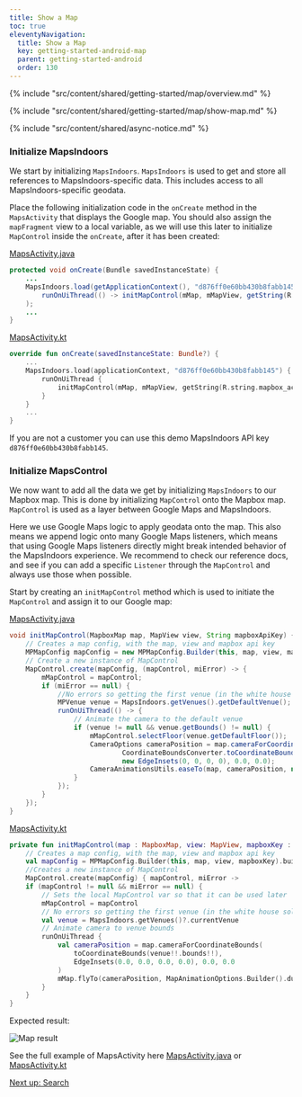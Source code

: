```yaml
---
title: Show a Map
toc: true
eleventyNavigation:
  title: Show a Map
  key: getting-started-android-map
  parent: getting-started-android
  order: 130
---
```


<!-- Overview -->
{% include "src/content/shared/getting-started/map/overview.md" %}

<!-- Set up MapsIndoors -->
{% include "src/content/shared/getting-started/map/show-map.md" %}

<!-- Overview -->
{% include "src/content/shared/async-notice.md" %}

### Initialize MapsIndoors

We start by initializing `MapsIndoors`. `MapsIndoors` is used to get and store all references to MapsIndoors-specific data. This includes access to all MapsIndoors-specific geodata.

Place the following initialization code in the `onCreate` method in the `MapsActivity` that displays the Google map. You should also assign the `mapFragment` view to a local variable, as we will use this later to initialize `MapControl` inside the `onCreate`, after it has been created:

<mi-tabs>
<mi-tab label="Java" tab-for="java"></mi-tab>
<mi-tab label="Kotlin" tab-for="kotlin"></mi-tab>
<mi-tab-panel id="java">
<a href="https://github.com/MapsPeople/MapsIndoors-Getting-Started-Mapbox-Android/blob/429f2ca4514648c5e43bf50c9c46246164bfb412/app/src/main/java/com/example/mapsindoorsgettingstartedmapbox/MapsActivity.java#L69-L72">MapsActivity.java</a>

```java
protected void onCreate(Bundle savedInstanceState) {
    ...
    MapsIndoors.load(getApplicationContext(), "d876ff0e60bb430b8fabb145", miError ->
        runOnUiThread(() -> initMapControl(mMap, mMapView, getString(R.string.mapbox_access_token)))
    );
    ...
}
```

</mi-tab-panel>
<mi-tab-panel id="kotlin">
<a href="https://github.com/MapsPeople/MapsIndoors-Getting-Started-Mapbox-Android-Kotlin/blob/9df3583787a50e0aa5c59e0a91e0a94c2b3b6225/app/src/main/java/com/example/mapsindoorsgettingstartedmapboxkotlin/MapsActivity.kt#L54-L59">MapsActivity.kt</a>

```kotlin
override fun onCreate(savedInstanceState: Bundle?) {
    ...
    MapsIndoors.load(applicationContext, "d876ff0e60bb430b8fabb145") {
        runOnUiThread {
            initMapControl(mMap, mMapView, getString(R.string.mapbox_access_token))
        }
    }
    ...
}
```

</mi-tab-panel>
</mi-tabs>

If you are not a customer you can use this demo MapsIndoors API key `d876ff0e60bb430b8fabb145`.

### Initialize MapsControl

We now want to add all the data we get by initializing `MapsIndoors` to our Mapbox map. This is done by initializing `MapControl` onto the Mapbox map. `MapControl` is used as a layer between Google Maps and MapsIndoors.

Here we use Google Maps logic to apply geodata onto the map. This also means we append logic onto many Google Maps listeners, which means that using Google Maps listeners directly might break intended behavior of the MapsIndoors experience. We recommend to check our reference docs, and see if you can add a specific `Listener` through the `MapControl` and always use those when possible.

Start by creating an `initMapControl` method which is used to initiate the `MapControl` and assign it to our Google map:

<mi-tabs>
<mi-tab label="Java" tab-for="java"></mi-tab>
<mi-tab label="Kotlin" tab-for="kotlin"></mi-tab>
<mi-tab-panel id="java">
<a href="https://github.com/MapsPeople/MapsIndoors-Getting-Started-Mapbox-Android/blob/429f2ca4514648c5e43bf50c9c46246164bfb412/app/src/main/java/com/example/mapsindoorsgettingstartedmapbox/MapsActivity.java#L147-L170">MapsActivity.java</a>

```java
void initMapControl(MapboxMap map, MapView view, String mapboxApiKey) {
    // Creates a map config, with the map, view and mapbox api key
    MPMapConfig mapConfig = new MPMapConfig.Builder(this, map, view, mapboxApiKey, true).build();
    // Create a new instance of MapControl
    MapControl.create(mapConfig, (mapControl, miError) -> {
        mMapControl = mapControl;
        if (miError == null) {
            //No errors so getting the first venue (in the white house solution the only one)
            MPVenue venue = MapsIndoors.getVenues().getDefaultVenue();
            runOnUiThread(() -> {
                // Animate the camera to the default venue
                if (venue != null && venue.getBounds() != null) {
                    mMapControl.selectFloor(venue.getDefaultFloor());
                    CameraOptions cameraPosition = map.cameraForCoordinateBounds(
                            CoordinateBoundsConverter.toCoordinateBounds(venue.getBounds()),
                            new EdgeInsets(0, 0, 0, 0), 0.0, 0.0);
                    CameraAnimationsUtils.easeTo(map, cameraPosition, new MapAnimationOptions.Builder().duration(3000).build());
                }
            });
        }
    });
}
```

</mi-tab-panel>
<mi-tab-panel id="kotlin">
<a href="https://github.com/MapsPeople/MapsIndoors-Getting-Started-Android-Kotlin/blob/main/app/src/main/java/com/example/mapsindoorsgettingstartedkotlin/MapsActivity.kt#L108-L134">MapsActivity.kt</a>

```kotlin
private fun initMapControl(map : MapboxMap, view: MapView, mapboxKey : String) {
    // Creates a map config, with the map, view and mapbox api key
    val mapConfig = MPMapConfig.Builder(this, map, view, mapboxKey).build() as MPMapConfig
    //Creates a new instance of MapControl
    MapControl.create(mapConfig) { mapControl, miError ->
    if (mapControl != null && miError == null) {
        // Sets the local MapControl var so that it can be used later
        mMapControl = mapControl
        // No errors so getting the first venue (in the white house solution the only one)
        val venue = MapsIndoors.getVenues()?.currentVenue
        // Animate camera to venue bounds
        runOnUiThread {
            val cameraPosition = map.cameraForCoordinateBounds(
                toCoordinateBounds(venue!!.bounds!!),
                EdgeInsets(0.0, 0.0, 0.0, 0.0), 0.0, 0.0
            )
            mMap.flyTo(cameraPosition, MapAnimationOptions.Builder().duration(3000).build())
        }
    }
}
```

</mi-tab-panel>
</mi-tabs>

Expected result:

![Map result](/assets/android/getting-started/map_gif.gif)

See the full example of MapsActivity here [MapsActivity.java](https://github.com/MapsPeople/MapsIndoors-Getting-Started-Mapbox-Android/blob/429f2ca4514648c5e43bf50c9c46246164bfb412/app/src/main/java/com/example/mapsindoorsgettingstartedmapbox/MapsActivity.java) or [MapsActivity.kt](https://github.com/MapsPeople/MapsIndoors-Getting-Started-Mapbox-Android-Kotlin/blob/9df3583787a50e0aa5c59e0a91e0a94c2b3b6225/app/src/main/java/com/example/mapsindoorsgettingstartedmapboxkotlin/MapsActivity.kt)

<p class="next-article"><a class="mi-button mi-button--outline" href="{{ site.url }}/content/getting-started/android/search/">Next up: Search</a></p>
